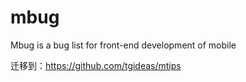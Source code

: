 mbug
====

Mbug is a bug list for front-end development of mobile

迁移到：https://github.com/tgideas/mtips
